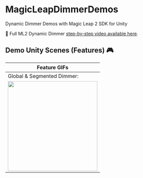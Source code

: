 # MagicLeapDimmerDemos
Dynamic Dimmer Demos with Magic Leap 2 SDK for Unity

📌 Full ML2 Dynamic Dimmer [step-by-step video available here](https://youtu.be/5PcN13KvN8g).

## Demo Unity Scenes (Features) 🎮
|Feature GIFs|
|---|
|Global & Segmented Dimmer:|
|<img src="https://github.com/dilmerv/MagicLeapDimmerDemos/blob/master/docs/images/DynamicDimmer_Demo_1.gif" width="280">|